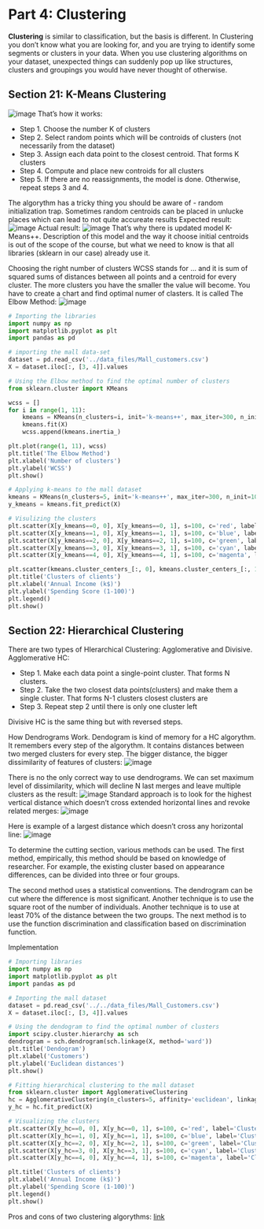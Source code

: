 # Part 4: Clustering

**Clustering** is similar to classification, but the basis is different. In Clustering you don’t know what you are looking for, and you are trying to identify some segments or clusters in your data. When you use clustering algorithms on your dataset, unexpected things can suddenly pop up like structures, clusters and groupings you would have never thought of otherwise.

## Section 21: K-Means Clustering
![image](images/33.png)
That’s how it works:
* Step 1. Choose the number K of clusters 
* Step 2. Select random points which will be controids of clusters (not necessarily from the dataset)
* Step 3. Assign each data point to the closest centroid. That forms K clusters
* Step 4. Compute and place new controids for all clusters
* Step 5. If there are no reassignments, the model is done. Otherwise, repeat steps 3 and 4.

The algorythm has a tricky thing you should be aware of - random initialization trap. Sometimes random centroids can be placed in unlucke places which can lead to not quite accureate results
Expected result: ![image](images/34.png)
Actual result: ![image](images/35.png)
That’s why there is updated model K-Means++. Description of this model and the way it choose initial centroids is out of the scope of the course, but what we need to know is that all libraries (sklearn in our case) already use it.

Choosing the right number of clusters
WCSS stands for … and it is sum of squared sums of distances between all points and a centroid for every cluster. The more clusters you have the smaller the value will become. You have to create a chart and find optimal numer of clasters. It is called The Elbow Method: ![image](images/36.png)

```python
# Importing the libraries
import numpy as np
import matplotlib.pyplot as plt
import pandas as pd

# importing the mall data-set
dataset = pd.read_csv('../data_files/Mall_customers.csv')
X = dataset.iloc[:, [3, 4]].values

# Using the Elbow method to find the optimal number of clusters
from sklearn.cluster import KMeans

wcss = []
for i in range(1, 11):
    kmeans = KMeans(n_clusters=i, init='k-means++', max_iter=300, n_init=10, random_state=0)
    kmeans.fit(X)
    wcss.append(kmeans.inertia_)

plt.plot(range(1, 11), wcss)
plt.title('The Elbow Method')
plt.xlabel('Number of clusters')
plt.ylabel('WCSS')
plt.show()

# Applying k-means to the mall dataset
kmeans = KMeans(n_clusters=5, init='k-means++', max_iter=300, n_init=10, random_state=0)
y_kmeans = kmeans.fit_predict(X)

# Visulizing the clusters
plt.scatter(X[y_kmeans==0, 0], X[y_kmeans==0, 1], s=100, c='red', label='Cluster 1')
plt.scatter(X[y_kmeans==1, 0], X[y_kmeans==1, 1], s=100, c='blue', label='Cluster 2')
plt.scatter(X[y_kmeans==2, 0], X[y_kmeans==2, 1], s=100, c='green', label='Cluster 3')
plt.scatter(X[y_kmeans==3, 0], X[y_kmeans==3, 1], s=100, c='cyan', label='Cluster 4')
plt.scatter(X[y_kmeans==4, 0], X[y_kmeans==4, 1], s=100, c='magenta', label='Cluster 5')

plt.scatter(kmeans.cluster_centers_[:, 0], kmeans.cluster_centers_[:, 1], s=300, c='yellow', label='Centroids')
plt.title('Clusters of clients')
plt.xlabel('Annual Income (k$)')
plt.ylabel('Spending Score (1-100)')
plt.legend()
plt.show()
```

## Section 22: Hierarchical Clustering

There are two types of HIerarchical Clustering: Agglomerative and Divisive.
Agglomerative HC:
* Step 1. Make each data point a single-point cluster. That forms N clusters.
* Step 2. Take the two closest data points(clusters) and make them a single cluster. That forms N-1 clusters
closest clusters are 
* Step 3. Repeat step 2 until there is only one cluster left

Divisive HC is the same thing but with reversed steps.

How Dendrograms Work.
Dendogram is kind of memory for a HC algorythm. It remembers every step of the algorythm. It contains distances between two merged clusters for every step. The bigger distance, the bigger dissimilarity of features of clusters: ![image](images/37.png)

There is no the only correct way to use dendrograms.
We can set maximum level of dissimilarity, which will decline N last merges and leave multiple clusters as the result: ![image](images/38.png)
Standard approach is to look for the highest vertical distance which doesn’t cross extended horizontal lines and revoke related merges: ![image](images/39.png)

Here is example of a largest distance which doesn’t cross any horizontal line: ![image](images/40.png)

To determine the cutting section, various methods can be used. The first method, empirically, this method should be based on knowledge of researcher. For example, the existing cluster based on appearance differences, can be divided into three or four groups.

The second method uses a statistical conventions. The dendrogram can be cut where the difference is most significant. Another technique is to use the square root of the number of individuals. Another technique is to use at least 70% of the distance between the two groups. The next method is to use the function discrimination and classification based on discrimination function.

Implementation
```python
# Importing libraries
import numpy as np
import matplotlib.pyplot as plt
import pandas as pd

# Importing the mall dataset
dataset = pd.read_csv('../../data_files/Mall_Customers.csv')
X = dataset.iloc[:, [3, 4]].values

# Using the dendogram to find the optimal number of clusters
import scipy.cluster.hierarchy as sch
dendrogram = sch.dendrogram(sch.linkage(X, method='ward'))
plt.title('Dendogram')
plt.xlabel('Customers')
plt.ylabel('Euclidean distances')
plt.show()

# Fitting hierarchical clustering to the mall dataset
from sklearn.cluster import AgglomerativeClustering
hc = AgglomerativeClustering(n_clusters=5, affinity='euclidean', linkage='ward')
y_hc = hc.fit_predict(X)

# Visualizing the clusters
plt.scatter(X[y_hc==0, 0], X[y_hc==0, 1], s=100, c='red', label='Cluster 1')
plt.scatter(X[y_hc==1, 0], X[y_hc==1, 1], s=100, c='blue', label='Cluster 2')
plt.scatter(X[y_hc==2, 0], X[y_hc==2, 1], s=100, c='green', label='Cluster 3')
plt.scatter(X[y_hc==3, 0], X[y_hc==3, 1], s=100, c='cyan', label='Cluster 4')
plt.scatter(X[y_hc==4, 0], X[y_hc==4, 1], s=100, c='magenta', label='Cluster 5')

plt.title('Clusters of clients')
plt.xlabel('Annual Income (k$)')
plt.ylabel('Spending Score (1-100)')
plt.legend()
plt.show()

```

Pros and cons of two clustering algorythms: [link](https://sds-platform-private.s3-us-east-2.amazonaws.com/uploads/P14-Clustering-Pros-Cons.pdf)



